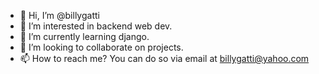 - 👋 Hi, I’m @billygatti
- 👀 I’m interested in backend web dev.
- 🌱 I’m currently learning django.
- 💞️ I’m looking to collaborate on projects.
- 📫 How to reach me? You can do so via email at billygatti@yahoo.com

<!---
billygatti/billygatti is a ✨ special ✨ repository because its `README.md` (this file) appears on your GitHub profile.
You can click the Preview link to take a look at your changes.
--->
